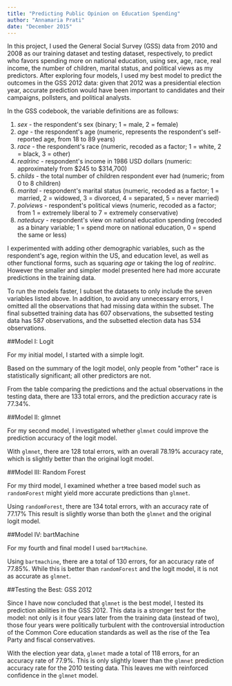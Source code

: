 ```yaml
---
title: "Predicting Public Opinion on Education Spending"
author: "Annamaria Prati"
date: "December 2015"
---
```

In this project, I used the General Social Survey (GSS) data from 2010 and 2008 as our training dataset and testing dataset, respectively, to predict who favors spending more on national education, using sex, age, race, real income, the number of children, marital status, and political views as my predictors.  After exploring four models, I used my best model to predict the outcomes in the GSS 2012 data: given that 2012 was a presidential election year, accurate prediction would have been important to candidates and their campaigns, pollsters, and political analysts.

In the GSS codebook, the variable definitions are as follows:

1. *sex* - the respondent's sex (binary; 1 = male, 2 = female)
2. *age* - the respondent's age (numeric, represents the respondent's self-reported age, from 18 to 89 years)
3. *race* - the respondent's race (numeric, recoded as a factor; 1 = white, 2 = black, 3 = other)
4. *realrinc*  - respondent's income in 1986 USD dollars (numeric: approximately from $245 to $314,700)
5. *childs* - the total number of children respondent ever had (numeric; from 0 to 8 children)
6. *marital* - respondent's marital status (numeric, recoded as a factor; 1 = married, 2 = widowed, 3 = divorced, 4 = separated, 5 = never married)
7. *polviews* - respondent's political views (numeric, recoded as a factor; from 1 = extremely liberal to 7 = extremely conservative)
8. *nateducy* - respondent's view on national education spending (recoded as a binary variable; 1 = spend more on national education, 0 = spend the same or less)

I experimented with adding other demographic variables, such as the respondent's age, region within the US, and education level, as well as other functional forms, such as squaring *age* or taking the log of *realrinc*.  However the smaller and simpler model presented here had more accurate predictions in the training data.

To run the models faster, I subset the datasets to only include the seven variables listed above.  In addition, to avoid any unnecessary errors, I omitted all the observations that had missing data within the subset.  The final subsetted training data has 607 observations, the subsetted testing data has 587 observations, and the subsetted election data has 534 observations.


##Model I: Logit

For my initial model, I started with a simple logit.

Based on the summary of the logit model, only people from "other" race is statistically significant; all other predictors are not.

From the table comparing the predictions and the actual observations in the testing data, there are 133 total errors, and the prediction accuracy rate is 77.34%.

##Model II: glmnet

For my second model, I investigated whether `glmnet` could improve the prediction accuracy of the logit model.

With `glmnet`, there are 128 total errors, with an overall 78.19% accuracy rate, which is slightly better than the original logit model.

##Model III: Random Forest

For my third model, I examined whether a tree based model such as `randomForest` might yield more accurate predictions than `glmnet`.

Using `randomForest`, there are 134 total errors, with an accuracy rate of 77.17%  This result is slightly worse than both the `glmnet` and the original logit model.

##Model IV: bartMachine

For my fourth and final model I used `bartMachine`.

Using `bartmachine`, there are a total of 130 errors, for an accuracy rate of 77.85%. While this is better than `randomForest` and the logit model, it is not as accurate as `glmnet`.

##Testing the Best: GSS 2012

Since I have now concluded that `glmnet` is the best model, I tested its prediction abilities in the GSS 2012. This data is a stronger test for the model: not only is it four years later from the training data (instead of two), those four years were politically turbulent with the controversial introduction of the Common Core education standards as well as the rise of the Tea Party and fiscal conservatives.

With the election year data, `glmnet` made a total of 118 errors, for an accuracy rate of 77.9%.  This is only slightly lower than the `glmnet` prediction accuracy rate for the 2010 testing data.  This leaves me with reinforced confidence in the `glmnet` model.
